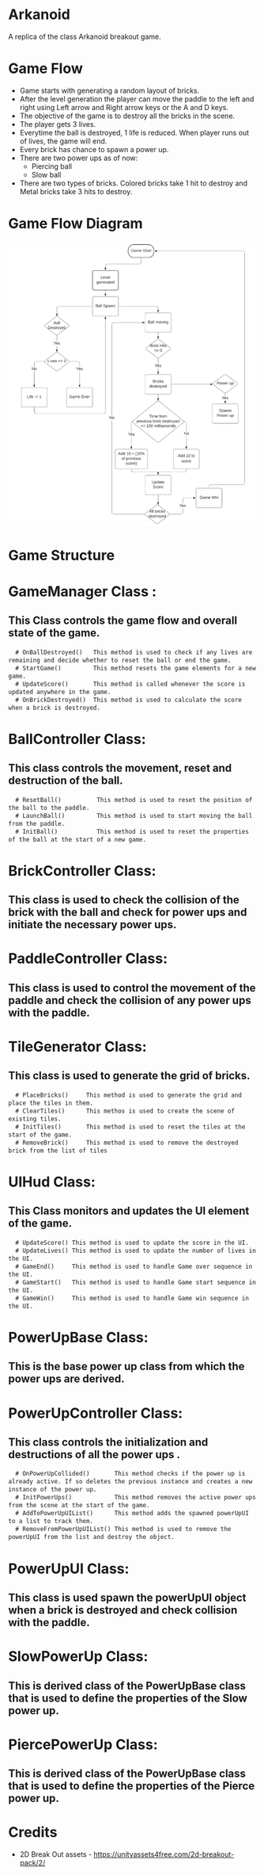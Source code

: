 # Arkanoid
A replica of the class Arkanoid breakout game.

# Game Flow
* Game starts with generating a random layout of bricks.
* After the level generation the player can move the paddle to the left and right using Left arrow and Right arrow keys or the A and D keys.
* The objective of the game is to destroy all the bricks in the scene.
* The player gets 3 lives.
* Everytime the ball is destroyed, 1 life is reduced. When player runs out of lives, the game will end.
* Every brick has chance to spawn a power up.
* There are two power ups as of now:
  * Piercing ball
  * Slow ball
* There are two types of bricks. Colored bricks take 1 hit to destroy and Metal bricks take 3 hits to destroy.

# Game Flow Diagram
![alt text](https://github.com/sooraj2906/Arkanoid/blob/main/Arkanoid%20flowchart.png)

# Game Structure

 # GameManager Class : 
 ## This Class controls the game flow and overall state of the game.
      # OnBallDestroyed()   This method is used to check if any lives are remaining and decide whether to reset the ball or end the game.
      # StartGame()         This method resets the game elements for a new game.
      # UpdateScore()       This method is called whenever the score is updated anywhere in the game.
      # OnBrickDestroyed()  This method is used to calculate the score when a brick is destroyed.
      
 # BallController Class:  
 ## This class controls the movement, reset and destruction of the ball.
      # ResetBall()          This method is used to reset the position of the ball to the paddle.
      # LaunchBall()         This method is used to start moving the ball from the paddle.
      # InitBall()           This method is used to reset the properties of the ball at the start of a new game.
      
 # BrickController Class: 
 ## This class is used to check the collision of the brick with the ball and check for power ups and initiate the necessary power ups.
      
 # PaddleController Class: 
 ## This class is used to control the movement of the paddle and check the collision of any power ups with the paddle.
      
 # TileGenerator Class: 
 ## This class is used to generate the grid of bricks.
      # PlaceBricks()     This method is used to generate the grid and place the tiles in them.
      # ClearTiles()      This methos is used to create the scene of existing tiles.
      # InitTiles()       This method is used to reset the tiles at the start of the game.
      # RemoveBrick()     This method is used to remove the destroyed brick from the list of tiles
 
 # UIHud Class: 
 ## This Class monitors and updates the UI element of the game.
      # UpdateScore() This method is used to update the score in the UI.
      # UpdateLives() This method is used to update the number of lives in the UI.
      # GameEnd()     This method is used to handle Game over sequence in the UI.
      # GameStart()   This method is used to handle Game start sequence in the UI.
      # GameWin()     This method is used to handle Game win sequence in the UI.
      
 # PowerUpBase Class: 
 ## This is the base power up class from which the power ups are derived.
 
 # PowerUpController Class: 
 ## This class controls the initialization and destructions of all the power ups .
      # OnPowerUpCollided()       This method checks if the power up is already active. If so deletes the previous instance and creates a new instance of the power up.
      # InitPowerUps()            This method removes the active power ups from the scene at the start of the game.
      # AddToPowerUpUIList()      This method adds the spawned powerUpUI to a list to track them.
      # RemoveFromPowerUpUIList() This method is used to remove the powerUpUI from the list and destroy the object.
 
 # PowerUpUI Class: 
 ## This class is used spawn the powerUpUI object when a brick is destroyed and check collision with the paddle.
      
 # SlowPowerUp Class: 
 ## This is derived class of the PowerUpBase class that is used to define the properties of the Slow power up.
      
 # PiercePowerUp Class: 
 ## This is derived class of the PowerUpBase class that is used to define the properties of the Pierce power up.
      
      
      
# Credits
* 2D Break Out assets - <https://unityassets4free.com/2d-breakout-pack/2/>
